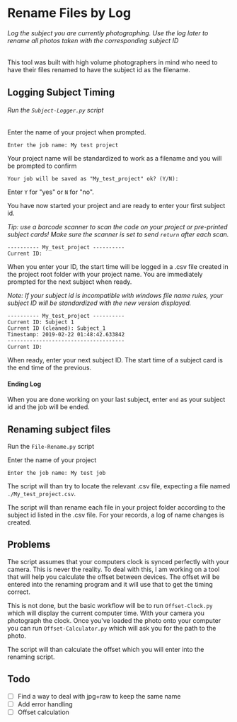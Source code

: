 # Rename Files by Log
###### Log the subject you are currently photographing. Use the log later to rename all photos taken with the corresponding subject ID
This tool was built with high volume photographers in mind who need to have their files renamed to have the subject id as the filename.

## Logging Subject Timing 
###### Run the `Subject-Logger.py` script

Enter the name of your project when prompted.
```
Enter the job name: My test project
```
Your project name will be standardized to work as a filename and you will be prompted to confirm
```
Your job will be saved as "My_test_project" ok? (Y/N):
```
Enter `Y` for "yes" or `N` for "no".

You have now started your project and are ready to enter your first subject id.

_Tip: use a barcode scanner to scan the code on your project or pre-printed subject cards! Make sure the scanner is set to send `return` after each scan._
```
---------- My_test_project ----------
Current ID:
```
When you enter your ID, the start time will be logged in a .csv file created in the project root folder with your project name. You are immediately prompted for the next subject when ready.

_Note: If your subject id is incompatible with windows file name rules, your subject ID will be standardized with the new version displayed._
```text
---------- My_test_project ----------
Current ID: Subject 1
Current ID (cleaned): Subject_1
Timestamp: 2019-02-22 01:48:42.633842
-------------------------------------
Current ID:
```
When ready, enter your next subject ID. The start time of a subject card is the end time of the previous.

#### Ending Log
When you are done working on your last subject, enter `end` as your subject id and the job will be ended.

## Renaming subject files
Run the `File-Rename.py` script

Enter the name of your project
```text
Enter the job name: My test job
```
The script will than try to locate the relevant .csv file, expecting a file named `./My_test_project.csv`.

The script will than rename each file in your project folder according to the subject id listed in the .csv file. For your records, a log of name changes is created.

## Problems
The script assumes that your computers clock is synced perfectly with your camera. This is never the reality. To deal with this, I am working on a tool that will help you calculate the offset between devices. The offset will be entered into the renaming program and it will use that to get the timing correct.

This is not done, but the basic workflow will be to run `Offset-Clock.py` which will display the current computer time. With your camera you photograph the clock. Once you've loaded the photo onto your computer you can run `Offset-Calculator.py` which will ask you for the path to the photo.

The script will than calculate the offset which you will enter into the renaming script.

## Todo

-[ ] Find a way to deal with jpg+raw to keep the same name
-[ ] Add error handling 
-[ ] Offset calculation 